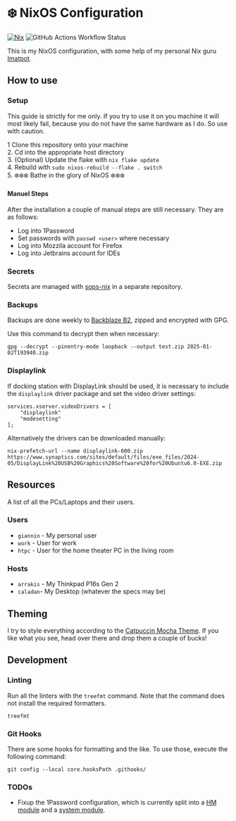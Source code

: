 # ❄️ NixOS Configuration

[![Nix](https://img.shields.io/badge/built%20with-Nix-5277C3.svg?style=flat-square&logo=NixOS&logoColor=white)](https://nixos.org) ![GitHub Actions Workflow Status](https://img.shields.io/github/actions/workflow/status/MasterEvarior/nix-config/quality.yaml?style=flat-square&logo=github&label=Quality%20Check)

This is my NixOS configuration, with some help of my personal Nix guru  [Imatpot](https://github.com/imatpot/dotfiles).

## How to use

### Setup

This guide is strictly for me only. If you try to use it on you machine it will most likely fail, because you do not have the same hardware as I do. So use with caution.

1 Clone this repository onto your machine\
2\. Cd into the appropriate host directory\
3\. (Optional) Update the flake with `nix flake update`\
4\. Rebuild with `sudo nixos-rebuild --flake . switch`\
5\. ❄️❄️❄️ Bathe in the glory of NixOS ❄️❄️❄️

#### Manuel Steps

After the installation a couple of manual steps are still necessary. They are as follows:

- Log into 1Password
- Set passwords with `passwd <user>` where necessary
- Log into Mozzila account for Firefox
- Log into Jetbrains account for IDEs

### Secrets

Secrets are managed with [sops-nix](https://github.com/Mic92/sops-nix) in a separate repository.

### Backups

Backups are done weekly to [Backblaze B2](https://www.backblaze.com/), zipped and encrypted with GPG.

Use this command to decrypt then when necessary:

```shell
gpg --decrypt --pinentry-mode loopback --output test.zip 2025-01-02T193940.zip
```

### Displaylink

If docking station with DisplayLink should be used, it is necessary to include the `displaylink` driver package and set the video driver settings:

```
services.xserver.videoDrivers = [ 
    "displaylink" 
    "modesetting" 
];
```

Alternatively the drivers can be downloaded manually:

```
nix-prefetch-url --name displaylink-600.zip https://www.synaptics.com/sites/default/files/exe_files/2024-05/DisplayLink%20USB%20Graphics%20Software%20for%20Ubuntu6.0-EXE.zip
```

## Resources

A list of all the PCs/Laptops and their users.

### Users

- `giannin` - My personal user
- `work` - User for work
- `htpc` - User for the home theater PC in the living room

### Hosts

- `arrakis` - My Thinkpad P16s Gen 2
- `caladan`- My Desktop (whatever the specs may be)

## Theming

I try to style everything according to the [Catpuccin Mocha Theme](https://github.com/catppuccin). If you like what you see, head over there and drop them a couple of bucks!

## Development

### Linting

Run all the linters with the `treefmt` command. Note that the command does not install the required formatters.

```shell
treefmt
```

### Git Hooks

There are some hooks for formatting and the like. To use those, execute the following command:

```shell
git config --local core.hooksPath .githooks/
```

### TODOs

- Fixup the 1Password configuration, which is currently split into a [HM module](./homeManagerModules/applications/1password) and a [system module](./nixosModules/1Password/).
